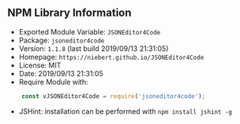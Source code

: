 ## NPM Library Information
* Exported Module Variable: `JSONEditor4Code`
* Package:  `jsoneditor4code`
* Version:  `1.1.8`   (last build 2019/09/13 21:31:05)
* Homepage: `https://niebert.github.io/JSONEditor4Code`
* License:  MIT
* Date:     2019/09/13 21:31:05
* Require Module with:
```javascript
    const vJSONEditor4Code = require('jsoneditor4code');
```
* JSHint: installation can be performed with `npm install jshint -g`
